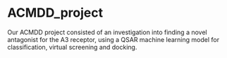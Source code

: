 # ACMDD_project
Our ACMDD project consisted of an investigation into finding a novel antagonist for the A3 receptor, using a QSAR machine learning model for classification, virtual screening and docking.
